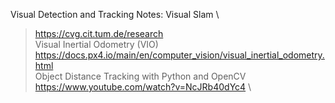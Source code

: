 Visual Detection and Tracking Notes:
Visual Slam \
>https://cvg.cit.tum.de/research \
Visual Inertial Odometry (VIO)\
>https://docs.px4.io/main/en/computer_vision/visual_inertial_odometry.html \
Object Distance Tracking with Python and OpenCV \
>https://www.youtube.com/watch?v=NcJRb40dYc4 \

